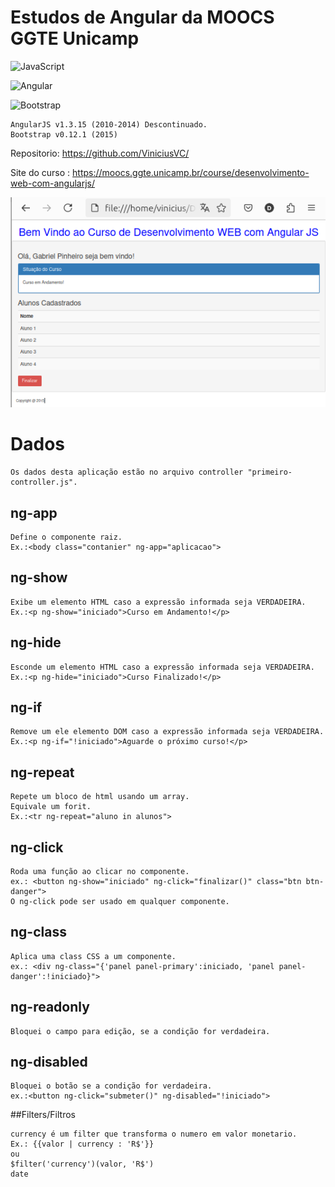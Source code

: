 # Estudos de Angular da MOOCS GGTE Unicamp

![JavaScript](https://img.shields.io/badge/JavaScript-F7DF1E?style=for-the-badge&logo=javascript&logoColor=black)

![Angular](https://img.shields.io/badge/Angular-DD0031?style=for-the-badge&logo=angular&logoColor=white)

![Bootstrap](https://img.shields.io/badge/-boostrap-0D1117?style=for-the-badge&logo=bootstrap&labelColor=0D1117)

```
AngularJS v1.3.15 (2010-2014) Descontinuado.
Bootstrap v0.12.1 (2015)
```

Repositorio: https://github.com/ViniciusVC/

Site do curso : https://moocs.ggte.unicamp.br/course/desenvolvimento-web-com-angularjs/

![HTML AngularJS v1](./img/screenshot_index_html.png "screenshot")

# Dados
```
Os dados desta aplicação estão no arquivo controller "primeiro-controller.js".
```

## ng-app
```
Define o componente raiz.
Ex.:<body class="contanier" ng-app="aplicacao">
```

## ng-show
```
Exibe um elemento HTML caso a expressão informada seja VERDADEIRA.
Ex.:<p ng-show="iniciado">Curso em Andamento!</p>

```

## ng-hide
```
Esconde um elemento HTML caso a expressão informada seja VERDADEIRA.
Ex.:<p ng-hide="iniciado">Curso Finalizado!</p>
```

## ng-if
```
Remove um ele elemento DOM caso a expressão informada seja VERDADEIRA.
Ex.:<p ng-if="!iniciado">Aguarde o próximo curso!</p>
```

## ng-repeat
```
Repete um bloco de html usando um array.
Equivale um forit.
Ex.:<tr ng-repeat="aluno in alunos">
```

## ng-click
```
Roda uma função ao clicar no componente.
ex.: <button ng-show="iniciado" ng-click="finalizar()" class="btn btn-danger">
O ng-click pode ser usado em qualquer componente.
```

## ng-class
```
Aplica uma class CSS a um componente.
ex.: <div ng-class="{'panel panel-primary':iniciado, 'panel panel-danger':!iniciado}">
```

## ng-readonly
```
Bloquei o campo para edição, se a condição for verdadeira.

```

## ng-disabled
```
Bloquei o botão se a condição for verdadeira.
ex.:<button ng-click="submeter()" ng-disabled="!iniciado">
```

##Filters/Filtros

```
currency é um filter que transforma o numero em valor monetario.
Ex.: {{valor | currency : 'R$'}}
ou
$filter('currency')(valor, 'R$')
date
```